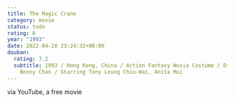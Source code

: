 ```yaml
---
title: The Magic Crane
category: movie
status: todo
rating: 0
year: "1993"
date: 2022-04-28 23:24:32+08:00
douban:
  rating: 7.2
  subtitle: 1993 / Hong Kong, China / Action Fantasy Wuxia Costume / Directed by
    Benny Chan / Starring Tony Leung Chiu-Wai, Anita Mui
---
```


via YouTube, a free movie
